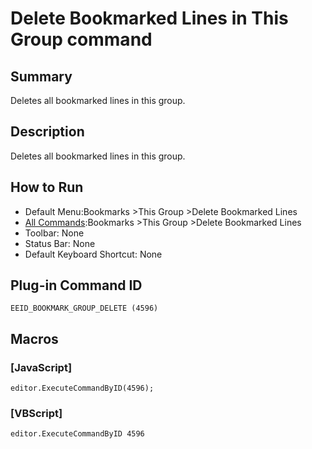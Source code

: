 # Delete Bookmarked Lines in This Group command

## Summary

Deletes all bookmarked lines in this group.

## Description

Deletes all bookmarked lines in this group.

## How to Run

- Default Menu:Bookmarks \>This Group \>Delete Bookmarked Lines
- [All Commands](../tools/all_commands):Bookmarks \>This Group \>Delete Bookmarked Lines
- Toolbar: None
- Status Bar: None
- Default Keyboard Shortcut: None

## Plug-in Command ID

```
EEID_BOOKMARK_GROUP_DELETE (4596)```

## Macros

### \[JavaScript\]

```
editor.ExecuteCommandByID(4596);
```

### \[VBScript\]

```
editor.ExecuteCommandByID 4596
```
